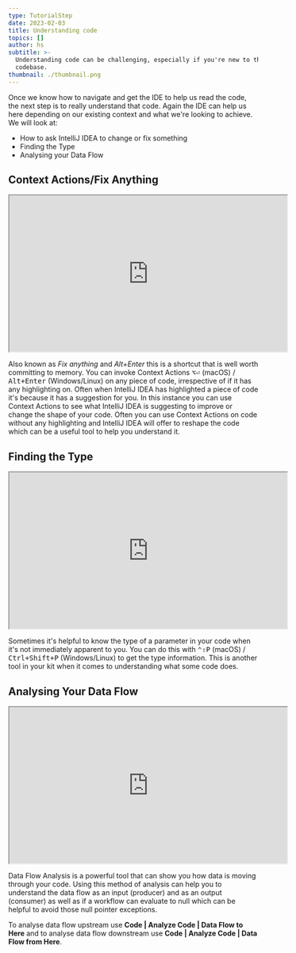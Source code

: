 ```yaml
---
type: TutorialStep
date: 2023-02-03
title: Understanding code
topics: []
author: hs
subtitle: >-
  Understanding code can be challenging, especially if you're new to the
  codebase.
thumbnail: ./thumbnail.png
---
```


Once we know how to navigate and get the IDE to help us read the code, the next step is to really understand that code. Again the IDE can help us here depending on our existing context and what we're looking to achieve. We will look at:

- How to ask IntelliJ IDEA to change or fix something
- Finding the Type
- Analysing your Data Flow

## Context Actions/Fix Anything

<iframe width="560" height="315" src="https://www.youtube.com/embed/PiT9MXa9gjI" >
</iframe>

Also known as _Fix anything_ and _Alt+Enter_ this is a shortcut that is well worth committing to memory. You can invoke Context Actions <kbd>⌥⏎</kbd> (macOS) / <kbd>Alt+Enter</kbd> (Windows/Linux) on any piece of code, irrespective of if it has any highlighting on. Often when IntelliJ IDEA has highlighted a piece of code it's because it has a suggestion for you. In this instance you can use Context Actions to see what IntelliJ IDEA is suggesting to improve or change the shape of your code. Often you can use Context Actions on code without any highlighting and IntelliJ IDEA will offer to reshape the code which can be a useful tool to help you understand it.

## Finding the Type

<iframe width="560" height="315" src="https://www.youtube.com/embed/OIJLa6rixdM" >
</iframe>

Sometimes it's helpful to know the type of a parameter in your code when it's not immediately apparent to you. You can do this with <kbd>⌃⇧P</kbd> (macOS) / <kbd>Ctrl+Shift+P</kbd> (Windows/Linux) to get the type information. This is another tool in your kit when it comes to understanding what some code does.

## Analysing Your Data Flow

<iframe width="560" height="315" src="https://www.youtube.com/embed/CyMIlg7g-Rc" >
</iframe>

Data Flow Analysis is a powerful tool that can show you how data is moving through your code. Using this method of analysis can help you to understand the data flow as an input (producer) and as an output (consumer) as well as if a workflow can evaluate to null which can be helpful to avoid those null pointer exceptions.

To analyse data flow upstream use **Code | Analyze Code | Data Flow to Here** and to analyse data flow downstream use **Code | Analyze Code | Data Flow from Here**.
